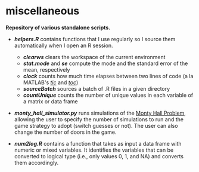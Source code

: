 miscellaneous
==========
**Repository of various standalone scripts.**

- ***helpers.R*** contains functions that I use regularly so I source them automatically when I open an R session.
  - ***clearws*** clears the workspace of the current environment
  - ***stat.mode*** and ***se*** compute the mode and the standard error of the mean, respectively
  - ***clock*** counts how much time elapses between two lines of code (a la MATLAB's [*tic*](http://www.mathworks.com/help/matlab/ref/tic.html) and [*toc*](http://www.mathworks.com/help/matlab/ref/toc.html))
  - ***sourceBatch*** sources a batch of .R files in a given directory
  - ***countUnique*** counts the number of unique values in each variable of a matrix or data frame

- ***monty_hall_simulator.py*** runs simulations of the [Monty Hall Problem](http://en.wikipedia.org/wiki/Monty_Hall_problem), allowing the user to specify the number of simulations to run and the game strategy to adopt (switch guesses or not). The user can also change the number of doors in the game.

- ***num2log.R*** contains a function that takes as input a data frame with numeric or mixed variables. It identifies the variables that can be converted to logical type (i.e., only values 0, 1, and NA) and converts them accordingly.
